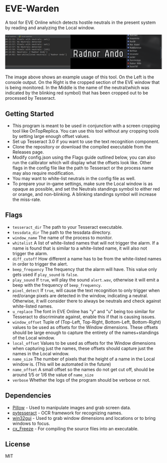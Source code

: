 # EVE-Warden
A tool for EVE Online which detects hostile neutrals in the present system by reading and analyzing the Local window.

![](example.png?raw=true)

The image above shows an example usage of this tool.
On the Left is the console output. 
On the Right is the cropped section of the EVE window that is being monitored. 
In the Middle is the name of the neutral(which was indicated by the blinking red symbol) that has been cropped out to be processed by Tesseract.

## Getting Started
- This program is meant to be used in conjunction with a screen cropping tool like OnTopReplica. You can use this tool without any cropping tools by setting large enough offset values.
- Set up Tesseract 3.0 if you want to use the text recognition component.
- Clone the repository or download the compiled executable from the Releases page.
- Modify config.json using the Flags guide outlined below, you can also run the calibrator which will display what the offsets look like. Other flags in the config file like the path to Tesseract or the process name may also require modification.
- You may want to white-list neutrals in the config file as well.
- To prepare your in-game settings, make sure the Local window is as opaque as possible, and set the Neutrals standings symbol to either red or orange, and non-blinking. A blinking standings symbol will increase the miss-rate.

## Flags
- `tesseract_dir` The path to your Tesseract executable.
- `tessdata_dir` The path to the tessdata directory.
- `window_name` The name of the process to monitor.
- `whitelist` A list of white-listed names that will not trigger the alarm. If a name is found that is similar to a white-listed name, it will also not trigger the alarm.
- `diff_cutoff` How different a name has to be from the white-listed names in order to trigger the alert.
- `beep_frequency` The frequency that the alarm will have. This value only gets used if `play_sound` is `false`.
- `play_sound` If `true`, will play the sound `alert.wav`, otherwise it will emit a beep with the frequency of `beep_frequency`.
- `pixel_detect` If `true`, will cause the text recognition to only trigger when red/orange pixels are detected in the window, indicating a neutral. Otherwise, it will consider there to always be neutrals and check against white-listed names.
- `u_replace` The font in EVE Online has "y" and "u" being too similar for Tesseract to discriminate against, enable this if that is causing issues.
- `window_offset` Tuple of (Top-Left, Top-Right, Bottom-Left, Bottom-Right) values to be used as offsets for the Window dimensions. These offsets should be large enough to capture the entirety of the names+standings of the Local window.
- `local_offset` Values to be used as offsets for the Window dimensions when capturing just the names, these offsets should capture just the names in the Local window.
- `name_size` The number of pixels that the height of a name in the Local window is. (This will be automated in the future)
- `name_offset` A small offset so the names do not get cut off, should be around 1/5 or 1/6 the value of `name_size`
- `verbose` Whether the logs of the program should be verbose or not.

## Dependencies

* [Pillow](https://github.com/python-pillow/Pillow) - Used to manipulate images and grab screen data.
* [pytesseract](https://github.com/madmaze/pytesseract) - OCR framework for recognizing names.
* [win32gui](https://pypi.python.org/pypi/win32gui/221.6) - Used to grab window dimensions and locations or to bring windows to focus.
* [cx_Freeze](https://anthony-tuininga.github.io/cx_Freeze/) - For compiling the source files into an executable.

License
----
MIT